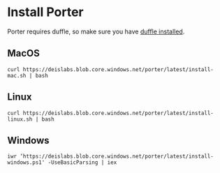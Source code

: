 # Install Porter
Porter requires duffle, so make sure you have [duffle installed](02-prerequisites.md).

## MacOS

```
curl https://deislabs.blob.core.windows.net/porter/latest/install-mac.sh | bash
```

## Linux

```
curl https://deislabs.blob.core.windows.net/porter/latest/install-linux.sh | bash
```

## Windows

```
iwr ‘https://deislabs.blob.core.windows.net/porter/latest/install-windows.ps1' -UseBasicParsing | iex
```
